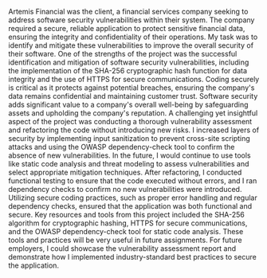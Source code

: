 Artemis Financial was the client, a financial services company seeking to address software security vulnerabilities within their system. The company required a secure, reliable application to protect sensitive financial data, ensuring the integrity and confidentiality of their operations. My task was to identify and mitigate these vulnerabilities to improve the overall security of their software. One of the strengths of the project was the successful identification and mitigation of software security vulnerabilities, including the implementation of the SHA-256 cryptographic hash function for data integrity and the use of HTTPS for secure communications. Coding securely is critical as it protects against potential breaches, ensuring the company's data remains confidential and maintaining customer trust. Software security adds significant value to a company's overall well-being by safeguarding assets and upholding the company's reputation. A challenging yet insightful aspect of the project was conducting a thorough vulnerability assessment and refactoring the code without introducing new risks. I increased layers of security by implementing input sanitization to prevent cross-site scripting attacks and using the OWASP dependency-check tool to confirm the absence of new vulnerabilities. In the future, I would continue to use tools like static code analysis and threat modeling to assess vulnerabilities and select appropriate mitigation techniques. After refactoring, I conducted functional testing to ensure that the code executed without errors, and I ran dependency checks to confirm no new vulnerabilities were introduced. Utilizing secure coding practices, such as proper error handling and regular dependency checks, ensured that the application was both functional and secure. Key resources and tools from this project included the SHA-256 algorithm for cryptographic hashing, HTTPS for secure communications, and the OWASP dependency-check tool for static code analysis. These tools and practices will be very useful in future assignments. For future employers, I could showcase the vulnerability assessment report and demonstrate how I implemented industry-standard best practices to secure the application​. 
